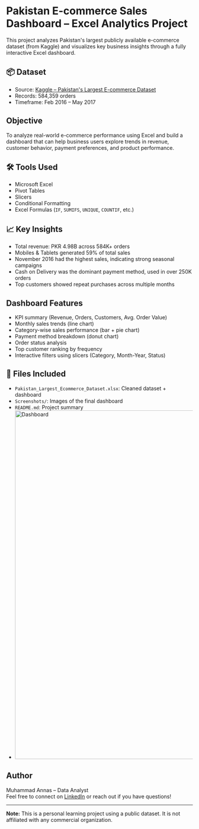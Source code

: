 
#  Pakistan E-commerce Sales Dashboard – Excel Analytics Project

This project analyzes Pakistan's largest publicly available e-commerce dataset (from Kaggle) and visualizes key business insights through a fully interactive Excel dashboard.

## 📦 Dataset
- Source: [Kaggle – Pakistan's Largest E-commerce Dataset](https://www.kaggle.com/datasets/zusmani/pakistans-largest-ecommerce-dataset)
- Records: 584,359 orders
- Timeframe: Feb 2016 – May 2017

##  Objective
To analyze real-world e-commerce performance using Excel and build a dashboard that can help business users explore trends in revenue, customer behavior, payment preferences, and product performance.

## 🛠 Tools Used
- Microsoft Excel
- Pivot Tables
- Slicers
- Conditional Formatting
- Excel Formulas (`IF`, `SUMIFS`, `UNIQUE`, `COUNTIF`, etc.)

## 📈 Key Insights
- Total revenue: PKR 4.98B across 584K+ orders
- Mobiles & Tablets generated 59% of total sales
- November 2016 had the highest sales, indicating strong seasonal campaigns
- Cash on Delivery was the dominant payment method, used in over 250K orders
- Top customers showed repeat purchases across multiple months

## Dashboard Features
- KPI summary (Revenue, Orders, Customers, Avg. Order Value)
- Monthly sales trends (line chart)
- Category-wise sales performance (bar + pie chart)
- Payment method breakdown (donut chart)
- Order status analysis
- Top customer ranking by frequency
- Interactive filters using slicers (Category, Month-Year, Status)

## 📁 Files Included
- `Pakistan_Largest_Ecommerce_Dataset.xlsx`: Cleaned dataset + dashboard
- `Screenshots/`: Images of the final dashboard
- `README.md`: Project summary
- <img width="1459" height="938" alt="Dashboard" src="https://github.com/user-attachments/assets/7be66682-8587-45e2-a7bc-4a00d19cf1ca" />


## Author
Muhammad Annas – Data Analyst  
Feel free to connect on [LinkedIn](www.linkedin.com/in/muhammad-annas-095098250) or reach out if you have questions!

---

**Note:** This is a personal learning project using a public dataset. It is not affiliated with any commercial organization.
